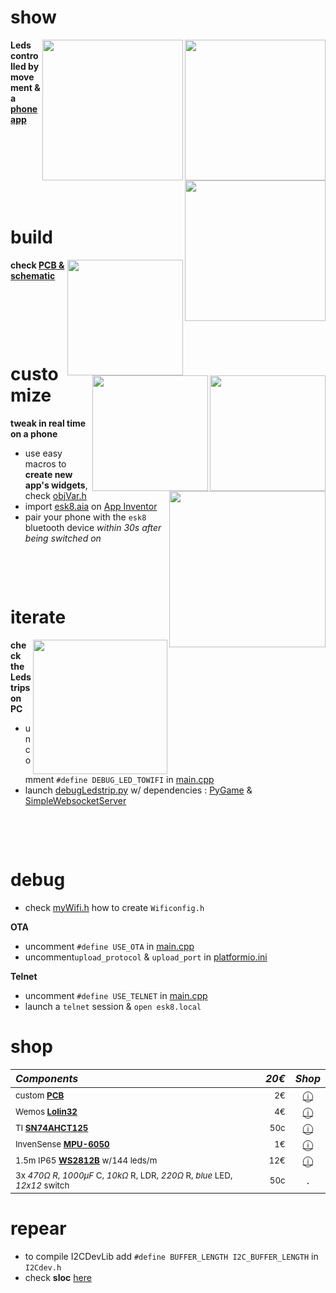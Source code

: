 # show
<img src="https://media.giphy.com/media/IhCHKo42Hx7WFkRmzQ/giphy.gif" height="225" align="right">
<img src="https://media.giphy.com/media/fY5xLxGayUptPZuTfG/giphy.gif" height="225" align="right">
<img src="https://media.giphy.com/media/RfYtkG17dUJyVmbPet/giphy.gif" height="225" align="right">

**Leds controlled by movement & a [phone app](https://github.com/sebdelsol/esk8-ledstrip/blob/master/README.md#Customize)**
<p>&nbsp;</p> <p>&nbsp;</p> <p>&nbsp;</p> <p>&nbsp;</p>

# build
[<img src="https://i.imgur.com/fsrZ5Zs.jpg" height="185" align="right">](https://easyeda.com/seb.morin/esk8) 
[<img src="https://i.imgur.com/bn5Pk2N.jpg" height="185" align="right">](https://easyeda.com/seb.morin/esk8)
[<img src="https://image.easyeda.com/histories/aaf838e4a54c468f9502dc529522ac38.png" height="185" align="right">](https://easyeda.com/seb.morin/esk8)

**check [PCB & schematic](https://easyeda.com/seb.morin/esk8)**
<p>&nbsp;</p> <p>&nbsp;</p> <p>&nbsp;</p>

# customize
<img src="https://media.giphy.com/media/TfFm0aNsc1LnWPsiab/giphy.gif" height="250" align="right">

**tweak in real time on a phone**
* use easy macros to **create new app's widgets**, check [objVar.h](https://github.com/sebdelsol/esk8-ledstrip/blob/e3f43bdf868395875970e63024d04a82ad06267d/include/objVar.h#L83-93)
* import [esk8.aia](https://github.com/sebdelsol/Esk8/blob/master/Esk8.aia) on [App Inventor](http://ai2.appinventor.mit.edu/)
* pair your phone with the `esk8` bluetooth device *within 30s after being switched on*
<p>&nbsp;</p>  <p>&nbsp;</p>  

# iterate
<img src="https://media.giphy.com/media/eJFgXPfn9yUhgEfCkM/giphy.gif" height="215" align="right">

**check the Ledstrips on PC**
* uncomment `#define DEBUG_LED_TOWIFI` in [main.cpp](https://github.com/sebdelsol/esk8-ledstrip/blob/82ecda3be91b94f26fb60965aa64fff2283162f5/src/main.cpp#L6) 
* launch [debugLedstrip.py](https://github.com/sebdelsol/Esk8/blob/master/DebugLedstrip.py) w/ dependencies : [PyGame](https://www.pygame.org) & [SimpleWebsocketServer](https://pypi.org/project/simple-websocket-server) 

<p>&nbsp;</p>  <p>&nbsp;</p> 

# debug
* check [myWifi.h](https://github.com/sebdelsol/esk8-ledstrip/blob/fed4b2dac2e1fe955d3d43a7b7f73ea413290fed/include/myWifi.h#L11) how to create `Wificonfig.h` 

**OTA**
* uncomment `#define USE_OTA` in [main.cpp](https://github.com/sebdelsol/esk8-ledstrip/blob/82ecda3be91b94f26fb60965aa64fff2283162f5/src/main.cpp#L2) 
* uncomment`upload_protocol` & `upload_port` in [platformio.ini](https://github.com/sebdelsol/esk8-ledstrip/blob/d424636c7f25b86f0befb9136ea09239c2bad716/platformio.ini#L14-15)

**Telnet**
* uncomment `#define USE_TELNET` in [main.cpp](https://github.com/sebdelsol/esk8-ledstrip/blob/82ecda3be91b94f26fb60965aa64fff2283162f5/src/main.cpp#L3) 
* launch a `telnet` session & `open esk8.local`

# shop
*Components* | *20€* | *Shop*
:---| ---: | :---:
<sub>custom **[PCB](https://easyeda.com/seb.morin/esk8)**| <sub>2€</sub>| [ⓘ](https://easyeda.com/seb.morin/esk8)</sub>
<sub> Wemos **[Lolin32](https://www.espressif.com/sites/default/files/documentation/esp32-wroom-32_datasheet_en.pdf)**</sub>| <sub>4€</sub> | [ⓘ](https://www.aliexpress.com/wholesale?catId=0&SearchText=lolin32)
<sub> TI **[SN74AHCT125](https://www.ti.com/product/SN74AHCT125)** </sub>| <sub>50c</sub> | [ⓘ](https://www.ebay.com/sch/i.html?_nkw=SN74AHCT125)
<sub> InvenSense **[MPU-6050](https://invensense.tdk.com/products/motion-tracking/6-axis/mpu-6050/)** </sub>| <sub>1€</sub> | [ⓘ](https://www.aliexpress.com/wholesale?catId=0&SearchText=mpu-6050)
<sub>1.5m IP65 **[WS2812B](https://cdn-shop.adafruit.com/datasheets/WS2812B.pdf)** w/144 leds/m </sub>| <sub>12€</sub> | [ⓘ](https://www.aliexpress.com/wholesale?catId=0&SearchText=ws2812b+ip67)
<sub>3x *470Ω R*, *1000μF* C, *10kΩ* R, LDR, *220Ω* R, *blue* LED, *12x12* switch</sub>| <sub>50c</sub> | .

# repear
* to compile I2CDevLib add `#define BUFFER_LENGTH I2C_BUFFER_LENGTH` in `I2Cdev.h`
* check **sloc** [here](https://api.codetabs.com/v1/loc/?github=sebdelsol/esk8-ledstrip)
